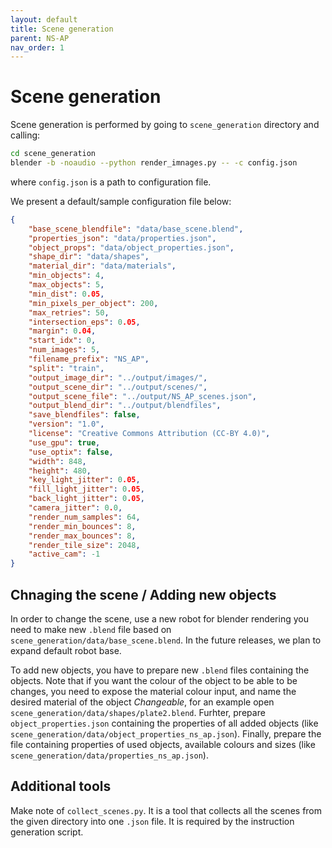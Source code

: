 ```yaml
---
layout: default
title: Scene generation
parent: NS-AP
nav_order: 1
---
```


# Scene generation

Scene generation is performed by going to `scene_generation` directory and calling:
```bash
cd scene_generation
blender -b -noaudio --python render_imnages.py -- -c config.json
```
where `config.json` is a path to configuration file.

We present a default/sample configuration file below:
```json
{
    "base_scene_blendfile": "data/base_scene.blend",
    "properties_json": "data/properties.json",
    "object_props": "data/object_properties.json",
    "shape_dir": "data/shapes",
    "material_dir": "data/materials",
    "min_objects": 4,
    "max_objects": 5,
    "min_dist": 0.05,
    "min_pixels_per_object": 200,
    "max_retries": 50,
    "intersection_eps": 0.05,
    "margin": 0.04,
    "start_idx": 0,
    "num_images": 5,
    "filename_prefix": "NS_AP",
    "split": "train",
    "output_image_dir": "../output/images/",
    "output_scene_dir": "../output/scenes/",
    "output_scene_file": "../output/NS_AP_scenes.json",
    "output_blend_dir": "../output/blendfiles",
    "save_blendfiles": false,
    "version": "1.0",
    "license": "Creative Commons Attribution (CC-BY 4.0)",
    "use_gpu": true,
    "use_optix": false,
    "width": 848,
    "height": 480,
    "key_light_jitter": 0.05,
    "fill_light_jitter": 0.05,
    "back_light_jitter": 0.05,
    "camera_jitter": 0.0,
    "render_num_samples": 64,
    "render_min_bounces": 8,
    "render_max_bounces": 8,
    "render_tile_size": 2048,
    "active_cam": -1
}
```

## Chnaging the scene / Adding new objects
In order to change the scene, use a new robot for blender rendering you need to make new `.blend` file based on `scene_generation/data/base_scene.blend`. In the future releases, we plan to expand default robot base. 

To add new objects, you have to prepare new `.blend` files containing the objects. Note that if you want the colour of the object to be able to be changes, you need to expose the material colour input, and name the desired material of the object *Changeable*, for an example open `scene_generation/data/shapes/plate2.blend`. Furhter, prepare `object_properties.json` containing the properties of all added objects (like `scene_generation/data/object_properties_ns_ap.json`). Finally, prepare the file containing properties of used objects, available colours and sizes (like `scene_generation/data/properties_ns_ap.json`).

## Additional tools
Make note of `collect_scenes.py`. It is a tool that collects all the scenes from the given directory into one `.json` file. It is required by the instruction generation script.


